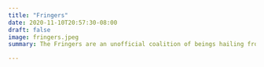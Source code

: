 ```yaml
---
title: "Fringers"
date: 2020-11-10T20:57:30-08:00
draft: false
image: fringers.jpeg
summary: The Fringers are an unofficial coalition of beings hailing from worlds beyond the borders of the Galactic Republic. To survive in the far Outer Rim, one must be tough, clever and courageous. Even so, it's a hard life to go alone. Fringers look out for each other, because they know that no one else will; the Republic won't go out that far just to give them a helping hand. Whether you were born in the Outer Rim, or you came out here to find your fortune, if you've got guts and brains enough to survive, the Fringers may have a place for you.

---
```



